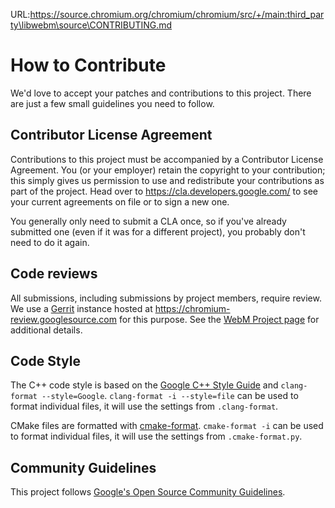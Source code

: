 URL:https://source.chromium.org/chromium/chromium/src/+/main:third_party\libwebm\source\CONTRIBUTING.md
# How to Contribute

We'd love to accept your patches and contributions to this project. There are
just a few small guidelines you need to follow.

## Contributor License Agreement

Contributions to this project must be accompanied by a Contributor License
Agreement. You (or your employer) retain the copyright to your contribution;
this simply gives us permission to use and redistribute your contributions as
part of the project. Head over to <https://cla.developers.google.com/> to see
your current agreements on file or to sign a new one.

You generally only need to submit a CLA once, so if you've already submitted one
(even if it was for a different project), you probably don't need to do it
again.

## Code reviews

All submissions, including submissions by project members, require review. We
use a [Gerrit](https://www.gerritcodereview.com) instance hosted at
https://chromium-review.googlesource.com for this purpose. See the
[WebM Project page](https://www.webmproject.org/code/contribute/submitting-patches/)
for additional details.

## Code Style

The C++ code style is based on the
[Google C++ Style Guide](https://google.github.io/styleguide/cppguide.html) and
`clang-format --style=Google`. `clang-format -i --style=file` can be used to
format individual files, it will use the settings from `.clang-format`.

CMake files are formatted with
[cmake-format](https://cmake-format.readthedocs.io/en/latest/). `cmake-format
-i` can be used to format individual files, it will use the settings from
`.cmake-format.py`.

## Community Guidelines

This project follows
[Google's Open Source Community Guidelines](https://opensource.google.com/conduct/).
